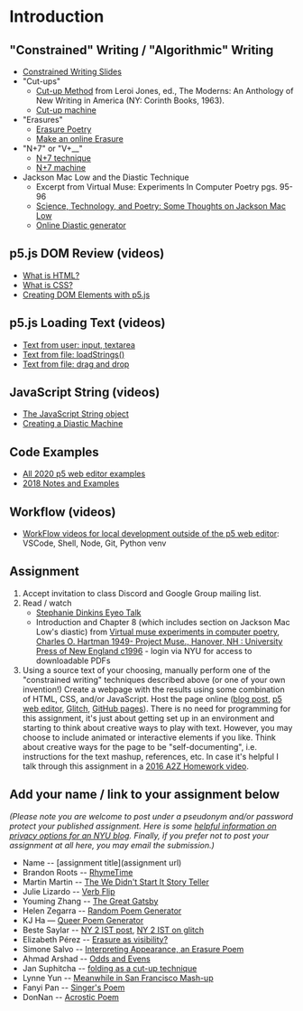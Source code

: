 # Introduction

## "Constrained" Writing / "Algorithmic" Writing
* [Constrained Writing Slides](https://docs.google.com/presentation/d/18-eQtpSXKcMdvFuk9ub1yjY-2zW5T067R0o34BT9BTM/edit?usp=sharing)
* "Cut-ups"
  * [Cut-up Method](http://www.writing.upenn.edu/~afilreis/88v/burroughs-cutup.html) from  Leroi Jones, ed., The Moderns: An Anthology of New Writing in America (NY: Corinth Books, 1963).
  * [Cut-up machine](http://www.languageisavirus.com/cutupmachine.html#.VfHCY51Viko)
* "Erasures"
  * [Erasure Poetry](https://en.wikipedia.org/wiki/Erasure_(artform))
  * [Make an online Erasure](http://erasures.wavepoetry.com/erasures.php?sourceid=23)
* "N+7" or "V+__"
  * [N+7 technique](https://poets.org/text/brief-guide-oulipo)
  * [N+7 machine](http://www.spoonbill.org/n+7/)
* Jackson Mac Low and the Diastic Technique
  * Excerpt from Virtual Muse: Experiments In Computer Poetry pgs. 95-96
  * [Science, Technology, and Poetry: Some Thoughts on Jackson Mac Low](http://research.amnh.org/users/mordecai/papers/jml_fest.html)
  * [Online Diastic generator](http://www.eddeaddad.net/eDiastic/)

## p5.js DOM Review (videos)
* [What is HTML?](https://youtu.be/URSH0QpxKo8?list=PLRqwX-V7Uu6bI1SlcCRfLH79HZrFAtBvX)
* [What is CSS?](https://youtu.be/zGL8q8iQSQw?list=PLRqwX-V7Uu6bI1SlcCRfLH79HZrFAtBvX)
* [Creating DOM Elements with p5.js](https://youtu.be/lAtoaRz78I4?list=PLRqwX-V7Uu6Zy51Q-x9tMWIv9cueOFTFA)

## p5.js Loading Text (videos)
* [Text from user: input, textarea](https://youtu.be/uNQSVU0IKec?list=PLRqwX-V7Uu6YrbSJBg32eTzUU50E2B8Ch)
* [Text from file: loadStrings()](https://youtu.be/0Mq2CxspF5s?list=PLRqwX-V7Uu6YrbSJBg32eTzUU50E2B8Ch)
* [Text from file: drag and drop](https://youtu.be/o4UmGrPst_c)

## JavaScript String (videos)
* [The JavaScript String object](https://youtu.be/DcoAjEZYies?list=PLRqwX-V7Uu6YrbSJBg32eTzUU50E2B8Ch)
* [Creating a Diastic Machine](https://youtu.be/u-HUtrpyi1c?list=PLRqwX-V7Uu6YrbSJBg32eTzUU50E2B8Ch)

## Code Examples
- [All 2020 p5 web editor examples](https://editor.p5js.org/a2zitp/collections/p8Eg_u_Jl)
- [2018 Notes and Examples](http://shiffman.net/a2z/intro/)

## Workflow (videos)
- [WorkFlow videos for local development outside of the p5 web editor](https://www.youtube.com/playlist?list=PLRqwX-V7Uu6Zu_uqEA6NqhLzKLACwU74X): VSCode, Shell, Node, Git, Python venv

## Assignment
1. Accept invitation to class Discord and Google Group mailing list.
2. Read / watch
    * [Stephanie Dinkins Eyeo Talk](https://vimeo.com/354277038)
    * Introduction and Chapter 8 (which includes section on Jackson Mac Low's diastic) from [Virtual muse experiments in computer poetry, Charles O. Hartman 1949- Project Muse., Hanover, NH : University Press of New England c1996](https://muse-jhu-edu.proxy.library.nyu.edu/book/2399) - login via NYU for access to downloadable PDFs
4. Using a source text of your choosing, manually perform one of the "constrained writing" techniques described above (or one of your own invention!)  Create a webpage with the results using some combination of HTML, CSS, and/or JavaScript. Host the page online ([blog post](https://docs.google.com/presentation/d/17V6EHorAnHwCeZaUGAQ0W2GvVOgUk9LsU8bOFGP4m3g/edit#slide=id.g8af5174524_0_253), [p5 web editor](https://youtu.be/dtHxDggkBYc), [Glitch](https://glitch.com/), [GitHub pages](https://youtu.be/8HPYsDTk17A)). There is no need for programming for this assignment, it's just about getting set up in an environment and starting to think about creative ways to play with text. However, you may choose to include animated or interactive elements if you like. Think about creative ways for the page to be "self-documenting", i.e. instructions for the text mashup, references, etc. In case it's helpful I talk through this assignment in a [2016 A2Z Homework video](https://youtu.be/YTzVbuV89RE?list=PLRqwX-V7Uu6aoeLx_mWfz6XwtFaD9SkVX).

## Add your name / link to your assignment below
*(Please note you are welcome to post under a pseudonym and/or password protect your published assignment. Here is some [helpful information on privacy options for an NYU blog](https://nyu.service-now.com/sp?id=kb_article&sysparm_article=KB0012245&sys_kb_id=b2ddc9da004aa1002a5d036a271e5f70&spa=1). Finally, if you prefer not to post your assignment at all here, you may email the submission.)*
* Name -- [assignment title](assignment url)
* Brandon Roots -- [RhymeTime](http://brandonroots.com/itp/fall2020/rhymetime/rhymetime.html)
* Martin Martin -- [The We Didn't Start It Story Teller](https://www.martinsquared.com/2020/09/12/the-we-didnt-start-it-story-teller/)
* Julie Lizardo -- [Verb Flip](https://verb-flip.glitch.me/)
* Youming Zhang -- [The Great Gatsby](https://medium.com/@youmingzhang19/the-great-gatsby-b28362ded6e0)
* Helen Zegarra -- [Random Poem Generator](https://texaotech.wordpress.com/2020/09/14/random-poem-generator/)
* KJ Ha — [Queer Poem Generator](https://www.kyungjooha.com/post/queer-poem-generator/)
* Beste Saylar -- [NY 2 IST post](https://www.bestesaylar.com/programming-a2z), [NY 2 IST on glitch](https://sheer-lilac-baroness.glitch.me/)
* Elizabeth Pérez -- [Erasure as visibility?](https://brujatech.wordpress.com/2020/09/15/erasure-as-a-visibility/)
* Simone Salvo -- [Interpreting Appearance, an Erasure Poem](https://editor.p5js.org/simonesalvo/full/9TZv5rTz2)
* Ahmad Arshad -- [Odds and Evens](https://dev1.ed-projects.nyu.edu/geotools/2020/09/15/constrained-writing-algorithmic-writing-on-rumi/)
* Jan Suphitcha -- [folding as a cut-up technique](http://www.jayspaper.com/blog/2020/9/15/a2z-week-1-)
* Lynne Yun -- [Meanwhile in San Francisco Mash-up](https://editor.p5js.org/lynneyun/present/gshhmGEGh)
* Fanyi Pan -- [Singer's Poem](https://fanyipan.wordpress.com/2020/09/15/singers-poem/)
* DonNan -- [Acrostic Poem](https://wp.nyu.edu/tischschoolofthearts-donnan/2020/09/15/a2z-homework-1/)
